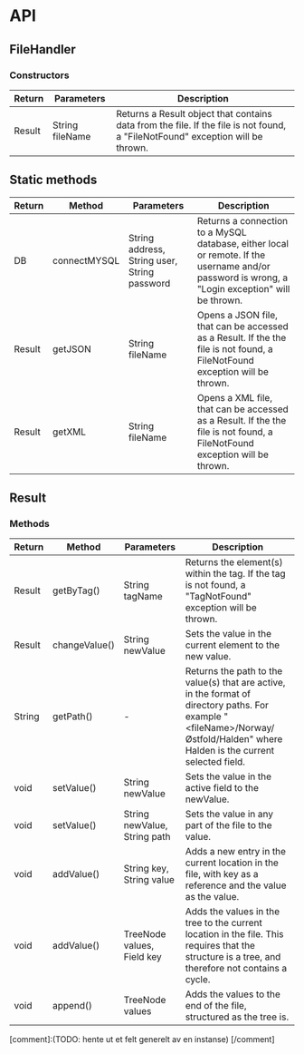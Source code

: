 # API

## FileHandler
### Constructors
| Return | Parameters | Description |
|--------|------------|-------------|
| Result | String fileName | Returns a Result object that contains data from the file. If the file is not found, a "FileNotFound" exception will be thrown.|

## Static methods
|Return | Method | Parameters | Description |
|--------|-----------|------------|----------|
| DB | connectMYSQL | String address, String user, String password | Returns a connection to a MySQL database, either local or remote. If the username and/or password is wrong, a "Login exception" will be thrown. |
| Result | getJSON | String fileName | Opens a JSON file, that can be accessed as a Result. If the the file is not found, a FileNotFound exception will be thrown.|
| Result | getXML | String fileName | Opens a XML file, that can be accessed as a Result. If the the file is not found, a FileNotFound exception will be thrown. |

## Result
### Methods
| Return | Method | Parameters | Description |
|--------|--------|------------| ------------|
| Result | getByTag()|String tagName| Returns the element(s) within the tag. If the tag is not found, a "TagNotFound" exception will be thrown.|
| Result | changeValue() | String newValue | Sets the value in the current element to the new value. |
| String | getPath() | - | Returns the path to the value(s) that are active, in the format of directory paths. For example "\<fileName\>/Norway/Østfold/Halden" where Halden is the current selected field. |
| void | setValue() | String newValue | Sets the value in the active field to the newValue. |
| void | setValue() | String newValue, String path | Sets the value in any part of the file to the value. |
| void | addValue() | String key, String value | Adds a new entry in the current location in the file, with key as a reference and the value as the value. |
| void | addValue() | TreeNode values, Field key | Adds the values in the tree to the current location in the file. This requires that the structure is a tree, and therefore not contains a cycle. |
| void | append() | TreeNode values | Adds the values to the end of the file, structured as the tree is. |



[comment]:(TODO: hente ut et felt generelt av en instanse) [/comment]
